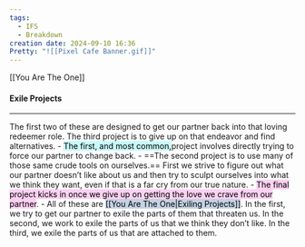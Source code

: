 ```yaml
---
tags:
  - IFS
  - Breakdown
creation date: 2024-09-10 16:36
Pretty: "![[Pixel Cafe Banner.gif]]"
---
```

[[You Are The One]]
#### Exile Projects

---

The first two of these are designed to get our partner back into that loving redeemer role. The third project is to give up on that endeavor and find alternatives.
	- <mark style="background: #ABF7F7A6;">The first, and most common,</mark>project involves directly trying to force our partner to change back.
	- ==The second project is to use many of those same crude tools on ourselves.== First we strive to figure out what our partner doesn’t like about us and then try to sculpt ourselves into what we think they want, even if that is a far cry from our true nature.
	- <mark style="background: #FFB8EBA6;">The final project kicks in once we give up on getting the love we crave from our partner</mark>.
	- All of these are <mark style="background: #A7BCD5A8;">[[You Are The One|Exiling Projects]]</mark>. In the first, we try to get our partner to exile the parts of them that threaten us. In the second, we work to exile the parts of us that we think they don’t like. In the third, we exile the parts of us that are attached to them.<mark style="background: #A7D5C1A8;"></mark>